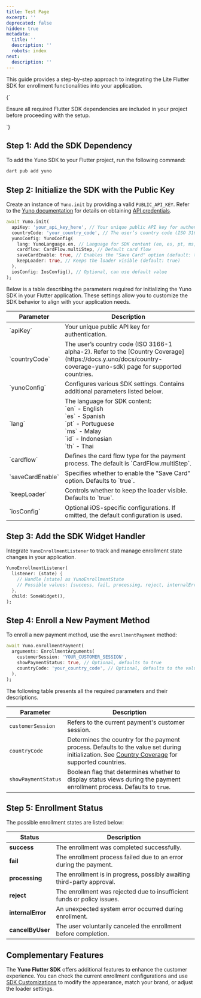 ```yaml
---
title: Test Page
excerpt: ''
deprecated: false
hidden: true
metadata:
  title: ''
  description: ''
  robots: index
next:
  description: ''
---
```

This guide provides a step-by-step approach to integrating the Lite Flutter SDK for enrollment functionalities into your application.

<HTMLBlock>{`
<body>
  <div class="infoBlockContainer">
    <div class="verticalLine"></div>
    <div>
      <div class="contentContainer">
        <p>
					Ensure all required Flutter SDK dependencies are included in your project before proceeding with the setup. 
        </p>
      </div>
    </div>
  </div>
</body>
`}</HTMLBlock>

## **Step 1: Add the SDK Dependency**

To add the Yuno SDK to your Flutter project, run the following command:

```sh
dart pub add yuno
```

## **Step 2: Initialize the SDK with the Public Key**

Create an instance of `Yuno.init` by providing a valid `PUBLIC_API_KEY`. Refer to the [Yuno documentation](https://docs.y.uno/) for details on obtaining [API credentials](https://docs.y.uno/docs/developers-credentials).

```dart
await Yuno.init(
  apiKey: 'your_api_key_here', // Your unique public API key for authentication
  countryCode: 'your_country_code', // The user’s country code (ISO 3166-1 alpha-2)
  yunoConfig: YunoConfig(
    lang: YunoLanguage.en, // Language for SDK content (en, es, pt, ms, id, th)
    cardflow: CardFlow.multiStep, // Default card flow
    saveCardEnable: true, // Enables the "Save Card" option (default: true)
    keepLoader: true, // Keeps the loader visible (default: true)
  ),
  iosConfig: IosConfig(), // Optional, can use default value
);
```

Below is a table describing the parameters required for initializing the Yuno SDK in your Flutter application. These settings allow you to customize the SDK behavior to align with your application needs.

<Table>
  <thead>
    <tr>
      <th>
        Parameter
      </th>
      <th>
        Description
      </th>
    </tr>
  </thead>
  <tbody>
    <tr>
      <td>
        `apiKey`
      </td>
      <td>
        Your unique public API key for authentication.
      </td>
    </tr>
    <tr>
      <td>
        `countryCode`
      </td>
      <td>
        The user’s country code (ISO 3166-1 alpha-2). Refer to the [Country Coverage](https://docs.y.uno/docs/country-coverage-yuno-sdk) page for supported countries.
      </td>
    </tr>
    <tr>
      <td>
        `yunoConfig`
      </td>
      <td>
        Configures various SDK settings. Contains additional parameters listed below.
      </td>
    </tr>
    <tr>
      <td>
        `lang`
      </td>
      <td>
        The language for SDK content: <br> `en` - English <br> `es` - Spanish <br> `pt` - Portuguese <br> `ms` - Malay <br> `id` - Indonesian <br> `th` - Thai
      </td>
    </tr>
    <tr>
      <td>
        `cardflow`
      </td>
      <td>
        Defines the card flow type for the payment process. The default is `CardFlow.multiStep`.
      </td>
    </tr>
    <tr>
      <td>
        `saveCardEnable`
      </td>
      <td>
        Specifies whether to enable the "Save Card" option. Defaults to `true`.
      </td>
    </tr>
    <tr>
      <td>
        `keepLoader`
      </td>
      <td>
        Controls whether to keep the loader visible. Defaults to `true`.
      </td>
    </tr>
    <tr>
      <td>
        `iosConfig`
      </td>
      <td>
        Optional iOS-specific configurations. If omitted, the default configuration is used.
      </td>
    </tr>
  </tbody>
</Table>

## **Step 3: Add the SDK Widget Handler**

Integrate `YunoEnrollmentListener` to track and manage enrollment state changes in your application.

```dart
YunoEnrollmentListener(
  listener: (state) {
    // Handle [state] as YunoEnrollmentState
    // Possible values: [success, fail, processing, reject, internalError, cancelByUser]
  },
  child: SomeWidget(),
);
```

## **Step 4: Enroll a New Payment Method**

To enroll a new payment method, use the `enrollmentPayment` method:

```dart
await Yuno.enrollmentPayment(
  arguments: EnrollmentArguments(
    customerSession: 'YOUR_CUSTOMER_SESSION',
    showPaymentStatus: true, // Optional, defaults to true
    countryCode: 'your_country_code', // Optional, defaults to the value set during initialization
  ),
);
```

The following table presents all the required parameters and their descriptions.

| Parameter           | Description                                                                                                                                                                                         |
| ------------------- | --------------------------------------------------------------------------------------------------------------------------------------------------------------------------------------------------- |
| `customerSession`   | Refers to the current payment's customer session.                                                                                                                                                   |
| `countryCode`       | Determines the country for the payment process. Defaults to the value set during initialization. See [Country Coverage](https://docs.y.uno/docs/country-coverage-yuno-sdk) for supported countries. |
| `showPaymentStatus` | Boolean flag that determines whether to display status views during the payment enrollment process. Defaults to `true`.                                                                             |

## **Step 5: Enrollment Status**

The possible enrollment states are listed below:

| Status            | Description                                                             |
| ----------------- | ----------------------------------------------------------------------- |
| **success**       | The enrollment was completed successfully.                              |
| **fail**          | The enrollment process failed due to an error during the payment.       |
| **processing**    | The enrollment is in progress, possibly awaiting third-party approval.  |
| **reject**        | The enrollment was rejected due to insufficient funds or policy issues. |
| **internalError** | An unexpected system error occurred during enrollment.                  |
| **cancelByUser**  | The user voluntarily canceled the enrollment before completion.         |

## **Complementary Features**

The **Yuno Flutter SDK** offers additional features to enhance the customer experience. You can check the current enrollment configurations and use [SDK Customizations](https://docs.y.uno/docs/sdk-customization) to modify the appearance, match your brand, or adjust the loader settings.